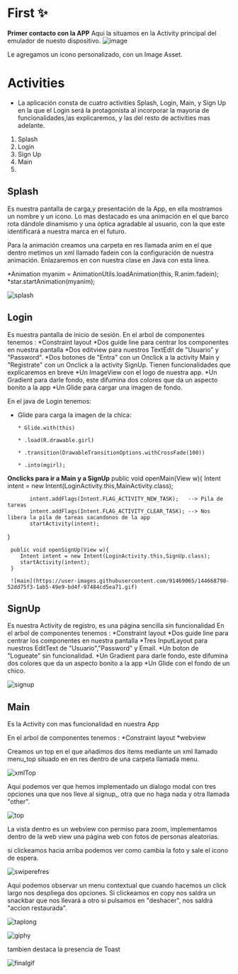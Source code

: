 # First ✨

**Primer contacto con la APP**
Aqui la situamos en la Activity principal del emulador de nuesto dispositivo.
![image](https://user-images.githubusercontent.com/91469065/144382426-5383c524-ad50-4308-b8ca-5d52f0a509a6.png)

Le agregamos un icono personalizado, con un Image Asset.

# Activities
* La aplicación consta de  cuatro activities Splash, Login, Main, y Sign Up en la que el Login será la protagonista al incorporar la mayoria de funcionalidades,las explicaremos, y las del resto de activities mas adelante.

1. Splash
2. Login
3. Sign Up
4. Main
5. 
## Splash
Es nuestra pantalla de carga,y presentación de la App, en ella mostramos un nombre y un icono.
Lo mas destacado es una animación en el que barco rota dándole dinamismo y una óptica agradable al usuario, con la que este identificará a nuestra marca en el futuro.

Para la animación creamos una carpeta en res llamada anim en el que dentro metimos un xml llamado fadein con la configuración de nuestra animación.
Enlazaremos en con nuestra clase en Java con esta línea.


*Animation myanim = AnimationUtils.loadAnimation(this, R.anim.fadein);
*star.startAnimation(myanim);

![splash](https://user-images.githubusercontent.com/91469065/144668668-5635b656-dc44-4a66-81d6-627a643e2e4d.gif)

## Login

Es nuestra pantalla de inicio de sesión.
En el  arbol de componentes tenemos :
  *Constraint layout
  *Dos guide line para centrar los componentes en nuestra pantalla
  *Dos editview para nuestros TextEdit de "Usuario" y "Password".
  *Dos botones de "Entra" con un Onclick a la activity Main  y "Registrate" con un Onclick a la activity SignUp. Tienen funcionalidades que explicaremos en breve
  *Un ImageView con el logo de nuestra app.
  *Un Gradient para darle fondo, este difumina dos colores que da un aspecto bonito a la app
  *Un Glide para cargar una imagen de fondo.
  
 En el java de Login tenemos:
  * Glide para carga la imagen de la chica: 
  
        * Glide.with(this)
        
        * .load(R.drawable.girl)
        
        * .transition(DrawableTransitionOptions.withCrossFade(100))
        
        * .into(mgirl);
  
  **Onclicks para ir a Main y a SignUp**
    public void openMain(View w){
        Intent intent = new Intent(LoginActivity.this,MainActivity.class);
        
           intent.addFlags(Intent.FLAG_ACTIVITY_NEW_TASK);   --> Pila de tareas
           intent.addFlags(Intent.FLAG_ACTIVITY_CLEAR_TASK); --> Nos libera la pila de tareas sacandonos de la app
           startActivity(intent);
   }

     public void openSignUp(View w){
        Intent intent = new Intent(LoginActivity.this,SignUp.class);
        startActivity(intent);
     }
     
     ![main](https://user-images.githubusercontent.com/91469065/144668798-52dd75f3-1ab5-49e9-bd4f-97484cd5ea71.gif)

     
 ## SignUp
 Es nuestra Activity de registro, es una página sencilla sin funcionalidad
 En el  arbol de componentes tenemos :
  *Constraint layout
  *Dos guide line para centrar los componentes en nuestra pantalla
  *Tres InputLayout para nuestros EditText de "Usuario","Password" y Email.
  *Un boton de "Logueate" sin funcionalidad.
  *Un Gradient para darle fondo, este difumina dos colores que da un aspecto bonito a la app
  *Un Glide con el fondo de un chico.
  
  ![signup](https://user-images.githubusercontent.com/91469065/144668813-9ded4616-98ec-437e-9cd8-760d7b80b0ea.gif)

  
   ## Main
  
  Es la Activity con mas funcionalidad en nuestra App
  
  En el  arbol de componentes tenemos :
  *Constraint layout
  *webview
  
  Creamos un top en el que añadimos dos items mediante un xml llamado menu_top situado en en res dentro de una carpeta llamada menu.
  
  ![xmlTop](https://user-images.githubusercontent.com/91469065/144669506-4b83ba5f-5ed6-4a54-9c0e-aa996041b5e5.PNG)
  
  Aqui podemos ver que hemos implementado un dialogo modal con tres opciones una que nos lleve al signup,, otra que no haga nada y otra llamada "other".
  
 ![top](https://user-images.githubusercontent.com/91469065/144669592-0937836d-32de-42fa-8765-6d32f55260cc.gif)

 
 

  
La vista dentro es un webview con permiso para zoom, implementamos dentro de la web view una página web con fotos de personas aleatorias.

si clickeamos hacia arriba podemos ver como cambia la foto y sale el icono de espera.

![swiperefres](https://user-images.githubusercontent.com/91469065/144669563-71830117-ac87-454c-b786-13dc5fe9122b.gif)


Aqui podemos observar un menu contextual que cuando hacemos un click largo nos despliega dos opciones. Si clickeamos en copy nos saldra un snackbar que nos llevará a otro si pulsamos en "deshacer", nos saldrá "accion restaurada".

![taplong](https://user-images.githubusercontent.com/91469065/144670569-598ef12b-b023-4649-852b-7fcdd50c46ba.gif)

![giphy](https://user-images.githubusercontent.com/91469065/144671403-253bece8-b471-4112-afd4-7a5167dacaee.gif)



tambien destaca la presencia de Toast

![finalgif](https://user-images.githubusercontent.com/91469065/144671107-087c7da0-1044-49fa-8cf2-c6ad736a3659.gif)

     





